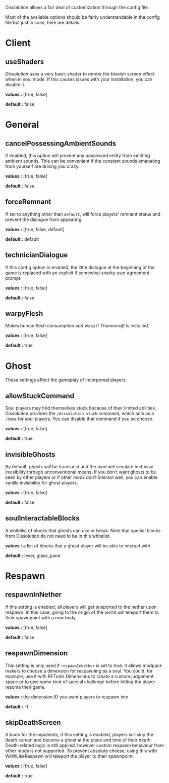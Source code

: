 Dissolution allows a fair deal of customization through the config file.

Most of the available options should be fairly understandable in the config file but just in case, here are details.

# Client

## useShaders

*Dissolution* uses a very basic shader to render the blueish screen effect when in soul mode. If this causes issues with your installation, you can disable it.

**values :** [true, false]

**default :** false

# General

## cancelPossessingAmbientSounds

If enabled, this option will prevent any possessed entity from emitting ambient sounds. This can be convenient if the constant sounds emanating from yourself are driving you crazy.

**values :** [true, false]

**default :** false

## forceRemnant

If set to anything other than `default`, will force players' remnant status and prevent the dialogue from appearing. 

**values :** [true, false, default]

**default :** default

## technicianDialogue

If this config option is enabled, the little dialogue at the beginning of the game is replaced with an explicit if somewhat snarky user agreement prompt.

**values :** [true, false]

**default :** false

## warpyFlesh

Makes human flesh consumption add warp if *Thaumcraft* is installed.

**values :** [true, false]

**default :** true

# Ghost

These settings affect the gameplay of incorporeal players.

## allowStuckCommand

Soul players may find themselves stuck because of their limited abilities. Dissolution provides the `/dissolution stuck` command, which acts as a `/home` for soul players. You can disable that command if you so choose.

**values :** [true, false]

**default :** true

## invisibleGhosts

By default, ghosts will be translucid and the mod will simulate technical invisibility through unconventional means. If you don't want ghosts to be seen by other players or if other mods don't interact well, you can enable vanilla invisibility for ghost players.

**values :** [true, false]

**default :** false

## soulInteractableBlocks

A whitelist of blocks that ghosts can use or break. Note that special blocks from Dissolution do not need to be in this whitelist. 

**values :** a list of blocks that a ghost player will be able to interact with.

**default :** lever, glass_pane

# Respawn
## respawnInNether
If this setting is enabled, all players will get teleported to the nether upon respawn. In this case, going to the origin of the world will teleport them to their spawnpoint with a new body.

**values :** [true, false]

**default :** false

## respawnDimension
This setting is only used if `respawnInNether` is set to true. It allows modpack makers to choose a dimension for respawning as a soul. You could, for example, use it with RFTools Dimensions to create a custom judgement space or to give some kind of special challenge before letting the player resume their game.

**values :** the dimension ID you want players to respawn into

**default :** -1

## skipDeathScreen
A boon for the impatients, if this setting is enabled, players will skip the death screen and become a ghost at the place and time of their death. Death-related logic is still applied, however custom respawn behaviour from other mods is not supported. To prevent absolute cheese, using this with WoWLikeRespawn will teleport the player to their spawnpoint.

**values :** [true, false]

**default :** true